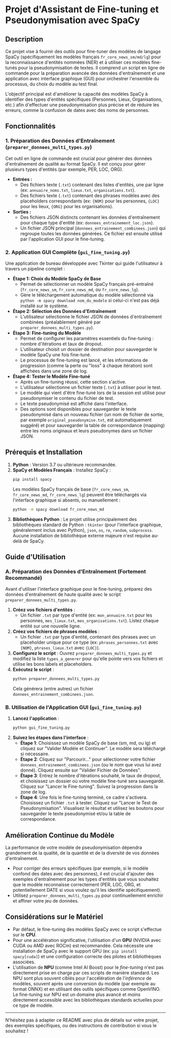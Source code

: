 # Projet d'Assistant de Fine-tuning et Pseudonymisation avec SpaCy

## Description
Ce projet vise à fournir des outils pour fine-tuner des modèles de langage SpaCy (spécifiquement les modèles français `fr_core_news_sm/md/lg`) pour la reconnaissance d'entités nommées (NER) et à utiliser ces modèles fine-tunés pour la pseudonymisation de textes. Il comprend un script en ligne de commande pour la préparation avancée des données d'entraînement et une application avec interface graphique (GUI) pour orchestrer l'ensemble du processus, du choix du modèle au test final.

L'objectif principal est d'améliorer la capacité des modèles SpaCy à identifier des types d'entités spécifiques (Personnes, Lieux, Organisations, etc.) afin d'effectuer une pseudonymisation plus précise et de réduire les erreurs, comme la confusion de dates avec des noms de personnes.

## Fonctionnalités

### 1. Préparation des Données d'Entraînement (`preparer_donnees_multi_types.py`)
Cet outil en ligne de commande est crucial pour générer des données d'entraînement de qualité au format SpaCy. Il est conçu pour gérer plusieurs types d'entités (par exemple, PER, LOC, ORG).

* **Entrées :**
    * Des fichiers texte (`.txt`) contenant des listes d'entités, une par ligne (ex: `annuaire_noms.txt`, `lieux.txt`, `organisations.txt`).
    * Des fichiers texte (`.txt`) contenant des phrases modèles avec des placeholders correspondants (ex: `{NOM}` pour les personnes, `{LOC}` pour les lieux, `{ORG}` pour les organisations).
* **Sorties :**
    * Des fichiers JSON distincts contenant les données d'entraînement pour chaque type d'entité (ex: `donnees_entrainement_loc.json`).
    * Un fichier JSON principal (`donnees_entrainement_combinees.json`) qui regroupe toutes les données générées. Ce fichier est ensuite utilisé par l'application GUI pour le fine-tuning.

### 2. Application GUI Complète (`gui_fine_tuning.py`)
Une application de bureau développée avec Tkinter qui guide l'utilisateur à travers un pipeline complet :

* **Étape 1: Choix du Modèle SpaCy de Base**
    * Permet de sélectionner un modèle SpaCy français pré-entraîné (`fr_core_news_sm`, `fr_core_news_md`, ou `fr_core_news_lg`).
    * Gère le téléchargement automatique du modèle sélectionné via `python -m spacy download nom_du_modele` si celui-ci n'est pas déjà installé sur le système.
* **Étape 2: Sélection des Données d'Entraînement**
    * L'utilisateur sélectionne le fichier JSON de données d'entraînement combinées (préalablement généré par `preparer_donnees_multi_types.py`).
* **Étape 3: Fine-tuning du Modèle**
    * Permet de configurer les paramètres essentiels du fine-tuning : nombre d'itérations et taux de dropout.
    * L'utilisateur choisit un dossier de destination pour sauvegarder le modèle SpaCy une fois fine-tuné.
    * Le processus de fine-tuning est lancé, et les informations de progression (comme la perte ou "loss" à chaque itération) sont affichées dans une zone de log.
* **Étape 4: Tester le Modèle Fine-tuné**
    * Après un fine-tuning réussi, cette section s'active.
    * L'utilisateur sélectionne un fichier texte (`.txt`) à utiliser pour le test.
    * Le modèle qui vient d'être fine-tuné lors de la session est utilisé pour pseudonymiser le contenu du fichier de test.
    * Le texte pseudonymisé est affiché dans l'interface.
    * Des options sont disponibles pour sauvegarder le texte pseudonymisé dans un nouveau fichier (un nom de fichier de sortie, par exemple `original_pseudonymise.txt`, est automatiquement suggéré) et pour sauvegarder la table de correspondance (mapping) entre les noms originaux et leurs pseudonymes dans un fichier JSON.

## Prérequis et Installation
1.  **Python** : Version 3.7 ou ultérieure recommandée.
2.  **SpaCy et Modèles Français** :
    Installez SpaCy :
    ```bash
    pip install spacy
    ```
    Les modèles SpaCy français de base (`fr_core_news_sm`, `fr_core_news_md`, `fr_core_news_lg`) peuvent être téléchargés via l'interface graphique si absents, ou manuellement :
    ```bash
    python -m spacy download fr_core_news_md 
    ```
3.  **Bibliothèques Python** :
    Le projet utilise principalement des bibliothèques standard de Python : `tkinter` (pour l'interface graphique, généralement inclus avec Python), `json`, `os`, `re`, `random`, `subprocess`. Aucune installation de bibliothèque externe majeure n'est requise au-delà de SpaCy.

## Guide d'Utilisation

### A. Préparation des Données d'Entraînement (Fortement Recommandé)
Avant d'utiliser l'interface graphique pour le fine-tuning, préparez des données d'entraînement de haute qualité avec le script `preparer_donnees_multi_types.py`.
1.  **Créez vos fichiers d'entités** :
    * Un fichier `.txt` par type d'entité (ex: `mon_annuaire.txt` pour les personnes, `mes_lieux.txt`, `mes_organisations.txt`). Listez chaque entité sur une nouvelle ligne.
2.  **Créez vos fichiers de phrases modèles** :
    * Un fichier `.txt` par type d'entité, contenant des phrases avec un placeholder unique pour ce type (ex: `phrases_personnes.txt` avec `{NOM}`, `phrases_lieux.txt` avec `{LOC}`).
3.  **Configurez le script** : Ouvrez `preparer_donnees_multi_types.py` et modifiez la liste `types_a_generer` pour qu'elle pointe vers vos fichiers et utilise les bons labels et placeholders.
4.  **Exécutez le script** :
    ```bash
    python preparer_donnees_multi_types.py
    ```
    Cela générera (entre autres) un fichier `donnees_entrainement_combinees.json`.

### B. Utilisation de l'Application GUI (`gui_fine_tuning.py`)
1.  **Lancez l'application** :
    ```bash
    python gui_fine_tuning.py
    ```
2.  **Suivez les étapes dans l'interface** :
    * **Étape 1**: Choisissez un modèle SpaCy de base (sm, md, ou lg) et cliquez sur "Valider Modèle et Continuer". Le modèle sera téléchargé si nécessaire.
    * **Étape 2**: Cliquez sur "Parcourir..." pour sélectionner votre fichier `donnees_entrainement_combinees.json` (ou le nom que vous lui avez donné). Cliquez ensuite sur "Valider Fichier de Données".
    * **Étape 3**: Entrez le nombre d'itérations souhaité, le taux de dropout, et choisissez un dossier où votre modèle fine-tuné sera sauvegardé. Cliquez sur "Lancer le Fine-tuning". Suivez la progression dans la zone de log.
    * **Étape 4**: Une fois le fine-tuning terminé, ce cadre s'activera. Choisissez un fichier `.txt` à tester. Cliquez sur "Lancer le Test de Pseudonymisation". Visualisez le résultat et utilisez les boutons pour sauvegarder le texte pseudonymisé et/ou la table de correspondance.

## Amélioration Continue du Modèle
La performance de votre modèle de pseudonymisation dépendra grandement de la qualité, de la quantité et de la diversité de vos données d'entraînement.
* Pour corriger des erreurs spécifiques (par exemple, si le modèle confond des dates avec des personnes), il est crucial d'ajouter des exemples d'entraînement pour les types d'entités que vous souhaitez que le modèle reconnaisse correctement (PER, LOC, ORG, et potentiellement DATE si vous voulez qu'il les identifie spécifiquement).
* Utilisez `preparer_donnees_multi_types.py` pour continuellement enrichir et affiner votre jeu de données.

## Considérations sur le Matériel
* Par défaut, le fine-tuning des modèles SpaCy avec ce script s'effectue sur le **CPU**.
* Pour une accélération significative, l'utilisation d'un **GPU** (NVIDIA avec CUDA ou AMD avec ROCm) est recommandée. Cela nécessite une installation de SpaCy avec le support GPU (ex: `pip install spacy[cuda]`) et une configuration correcte des pilotes et bibliothèques associées.
* L'utilisation de **NPU** (comme Intel AI Boost) pour le *fine-tuning* n'est pas directement prise en charge par ces scripts de manière standard. Les NPU sont plus souvent ciblés pour l'accélération de l'*inférence* de modèles, souvent après une conversion du modèle (par exemple au format ONNX) et en utilisant des outils spécifiques comme OpenVINO. Le fine-tuning sur NPU est un domaine plus avancé et moins directement accessible avec les bibliothèques standards actuelles pour ce type de modèle.

---
N'hésitez pas à adapter ce README avec plus de détails sur votre projet, des exemples spécifiques, ou des instructions de contribution si vous le souhaitez !